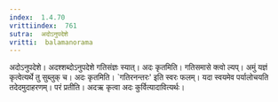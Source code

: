 ```yaml
---
index:  1.4.70
vrittiindex:  761
sutra:  अदोऽनुपदेशे
vritti:  balamanorama 
---
```


अदोऽनुपदेशे। अदश्शब्दोऽनुपदेशे गतिसंज्ञः स्यात्। अदः कृतमिति। गतिसमासे क्त्वो ल्यप्। अमुं यज्ञं कृत्वेत्यर्थे तु सुब्लुक् च। अदः कृतमिति। `गतिरनन्तरः' इति स्वरः फलम्। यदा स्वयमेव पर्यालोचयति तदेदमुदाहरणम्। परं प्रतीति। अदऋ कृत्वा अदः कुर्वित्यादावित्यर्थः। 

